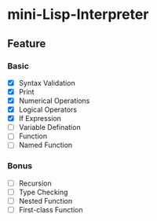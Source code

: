 # mini-Lisp-Interpreter


## Feature
### Basic
- [X] Syntax Validation
- [X] Print
- [X] Numerical Operations
- [X] Logical Operators
- [X] If Expression
- [ ] Variable Defination
- [ ] Function
- [ ] Named Function

### Bonus
- [ ] Recursion
- [ ] Type Checking
- [ ] Nested Function
- [ ] First-class Function
